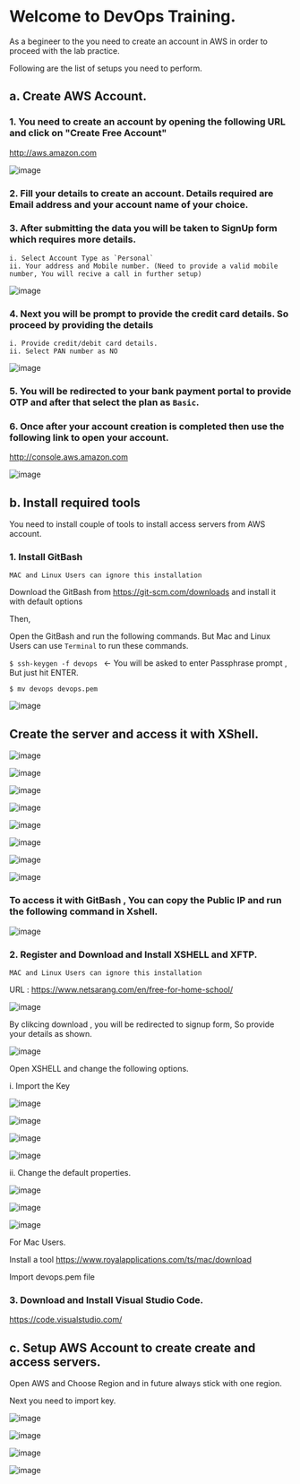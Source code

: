 # Welcome to DevOps Training.

As a begineer to the you need to create an account in AWS in order to proceed with the lab practice.

Following are the list of setups you need to perform.

## a. Create AWS Account.

### 1. You need to create an account by opening the following URL and click on "Create Free Account"

http://aws.amazon.com

![image](/uploads/353c75f031be740998c99f4bf8ff35ba/image.png)

### 2. Fill your details to create an account. Details required are Email address and your account name of your choice.

### 3. After submitting the data you will be taken to SignUp form which requires more details.
    i. Select Account Type as `Personal`
    ii. Your address and Mobile number. (Need to provide a valid mobile number, You will recive a call in further setup)

![image](/uploads/89b7267d579b2ec48737d64e649d93df/image.png)

### 4. Next you will be prompt to provide the credit card details. So proceed by providing the details
    i. Provide credit/debit card details.
    ii. Select PAN number as NO
    

![image](/uploads/62357c0caee93712d7974dc0620f6b58/image.png)

### 5. You will be redirected to your bank payment portal to provide OTP and after that select the plan as `Basic`.

### 6. Once after your account creation is completed then use the following link to open your account.

http://console.aws.amazon.com

![image](/uploads/2569bb7a610e1fd49afd54b37de5f74d/image.png)

## b. Install required tools

You need to install couple of tools to install access servers from AWS account.

### 1. Install GitBash

`MAC and Linux Users can ignore this installation`

Download the GitBash from https://git-scm.com/downloads and install it with default options

Then,

Open the GitBash and run the following commands. But Mac and Linux Users can use `Terminal` to run these commands.

`$ ssh-keygen -f devops `   <- You will be asked to enter Passphrase prompt , But just hit ENTER.

`$ mv devops devops.pem `

![image](/uploads/cd693b51cc08df01d79745b1b4ab4607/image.png)


## Create the server and access it with XShell.

![image](/uploads/0cd988c4a7ee062d21a3d792e72eb856/image.png)

![image](/uploads/bb56a8a9cf4ebff4b72d36467f023b03/image.png)

![image](/uploads/da8dd190626dedd91be9d131d0b0f854/image.png)

![image](/uploads/836c19ae877176cdd434e61ea28ecd7a/image.png)

![image](/uploads/0039af6cd78bf413e2fe77da727f6df0/image.png)

![image](/uploads/67b3bbb84218c0d67ccd530e5d222be7/image.png)

![image](/uploads/58ed8aab110fa966dd41b15309cc692c/image.png)

![image](/uploads/da2c41b73d676d2e8c267e84d8910d20/image.png)



### To access it with GitBash , You can copy the Public IP and run the following command in Xshell.

![image](/uploads/-/system/temp/2e529ad9d3095c12ad1475ed2a17fbaa/image.png)




### 2. Register and Download and Install XSHELL and XFTP.

`MAC and Linux Users can ignore this installation`

URL : https://www.netsarang.com/en/free-for-home-school/

![image](/uploads/a5ad3bb40e3e7c99052e27946c645bb2/image.png)

By clikcing download , you will be redirected to signup form, So provide your details as shown.

![image](/uploads/46cb0a4d7f0b9ad3cee3465e6c964ec2/image.png)

Open XSHELL and change the following options.

i. Import the Key

![image](/uploads/034105fb7fc9dae06ada49120941c248/image.png)

![image](/uploads/8fcee0f7699ed6af8150e8806cb7b310/image.png)

![image](/uploads/090f44e079fbb4e44c052beace9ed378/image.png)

![image](/uploads/ae1519ed4096b5ff81b7c140dbdf00f3/image.png)

ii. Change the default properties.

![image](/uploads/cf59803966676eb5114c4960ec3dec7d/image.png)

![image](/uploads/b42a5a8783191c9b6538719618166af9/image.png)

![image](/uploads/3f03942acb70af0e7a9327d629d8de1f/image.png)

For Mac Users.

Install a tool https://www.royalapplications.com/ts/mac/download

Import devops.pem file 



### 3. Download and Install Visual Studio Code.

https://code.visualstudio.com/

## c. Setup AWS Account to create create and access servers.

Open AWS and Choose Region and in future always stick with one region.

Next you need to import key.

![image](/uploads/fac613a2fc6b37daac1ee33259a39b39/image.png)

![image](/uploads/9682df7c6915f3f8f239b5b36a313162/image.png)

![image](/uploads/df1e01611fa74034e320c45e50581c1c/image.png)

![image](/uploads/9a3c9dee8c890ca341ac15baf77497aa/image.png)




